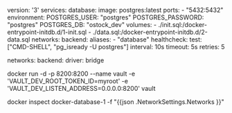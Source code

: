 
version: '3'
services:
  database:
    image: postgres:latest
    ports:
      - "5432:5432"
    environment:
      POSTGRES_USER: "postgres"
      POSTGRES_PASSWORD: "postgres"
      POSTGRES_DB:       "ostock_dev"
    volumes:
        - ./init.sql:/docker-entrypoint-initdb.d/1-init.sql
        - ./data.sql:/docker-entrypoint-initdb.d/2-data.sql
    networks:
      backend:
        aliases:
          - "database"
    healthcheck:
      test: ["CMD-SHELL", "pg_isready -U postgres"]
      interval: 10s
      timeout: 5s
      retries: 5

networks:
  backend:
    driver: bridge
	
	
	
docker run -d -p 8200:8200 --name vault -e 'VAULT_DEV_ROOT_TOKEN_ID=myroot' -e 'VAULT_DEV_LISTEN_ADDRESS=0.0.0.0:8200' vault



docker inspect docker-database-1  -f "{{json .NetworkSettings.Networks }}"
